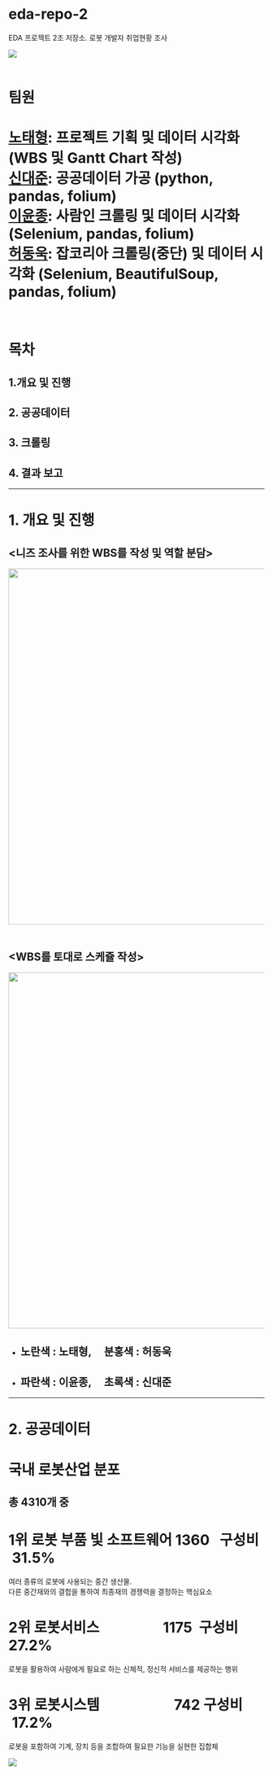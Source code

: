 # eda-repo-2
EDA 프로젝트 2조 저장소. 로봇 개발자 취업현황 조사

<img align="center" src="./images/title.png"/><br><br>

# 팀원
[노태형](https://github.com/Robotics-Ro): 프로젝트 기획 및 데이터 시각화 (WBS 및 Gantt Chart 작성) \
[신대준](https://github.com/shindaejune): 공공데이터 가공 (python, pandas, folium) \
[이윤종](https://github.com/doubleSizeBanana): 사람인 크롤링 및 데이터 시각화 (Selenium, pandas, folium) \
[허동욱](https://github.com/dongwookheo): 잡코리아 크롤링(중단) 및 데이터 시각화 (Selenium, BeautifulSoup, pandas, folium)
=================================================================
<br>

# 목차

## 1.개요 및 진행
## 2. 공공데이터
## 3. 크롤링
## 4. 결과 보고

-----------------------------------------------------------------

# 1. 개요 및 진행
 ## **<니즈 조사를 위한 WBS를 작성 및 역할 분담><br>**

<img align="center" src="./images/survey.png" style="width:1000px; height:700px;"/><br>
<br>
## **<WBS를 토대로 스케쥴 작성>**
<img align="center" src="./images/gantt.png" style="width:800px; height:700px;"/>

- ## 노란색 : 노태형, &nbsp;&nbsp;&nbsp; 분홍색 : 허동욱
- ## 파란색 : 이윤종, &nbsp;&nbsp;&nbsp; 초록색 : 신대준

------------------------------------------
# 2. 공공데이터
# 국내 로봇산업 분포
## 총 4310개 중<br>
# 1위 로봇 부품 빛 소프트웨어 1360 &nbsp; 구성비 &nbsp;31.5% 
   여러 종류의 로봇에 사용되는 중간 생산물. <br>다른 중간재와의 결합을 통하여 최종재의 경쟁력을 결정하는 핵심요소<br>
# 2위 로봇서비스 &emsp;&emsp;&emsp;&emsp; 1175 &nbsp;구성비&nbsp; 27.2%<br>
로봇을 활용하여 사람에게 필요로 하는 신체적, 정신적 서비스를 제공하는 행위<br>
# 3위 로봇시스템&emsp;&emsp;&emsp;&emsp;&emsp;   742 구성비 &nbsp;17.2%
로봇을 포함하여 기계, 장치 등을 조합하여 필요한 기능을 실현한 집합체

<img align="center" src="./images/circle0.png"/><br><br>
